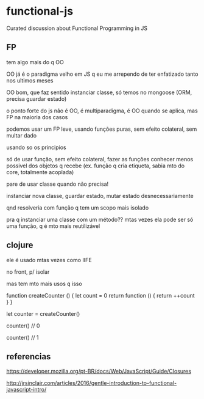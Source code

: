 # functional-js
Curated discussion about Functional Programming in JS

## FP

tem algo mais do q OO

OO já é o paradigma velho em JS q eu me arrependo de ter enfatizado tanto nos ultimos meses

OO bom, que faz sentido instanciar classe, só temos no mongoose (ORM, precisa guardar estado)

o ponto forte do js não é OO, é multiparadigma, é OO quando se aplica, mas FP na maioria dos casos

podemos usar um FP leve, usando funções puras, sem efeito colateral, sem multar dado

usando so os principios

só de usar função, sem efeito colateral, fazer as funções conhecer menos possivel dos objetos q recebe (ex. função q cria etiqueta, sabia mto do core, totalmente acoplada)

pare de usar classe quando não precisa!

instanciar nova classe, guardar estado, mutar estado desnecessariamente

qnd resolveria com função q tem um scopo mais isolado

pra q instanciar uma classe com um método?? mtas vezes ela pode ser só uma função, q é mto mais reutilizável


## clojure

ele é usado mtas vezes como IIFE


no front, p/ isolar


mas tem mto mais usos q isso



function createCounter () {
	let count = 0
	return function () {
		return ++count
	}
}

let counter = createCounter()

counter()
// 0


counter()
// 1

## referencias

https://developer.mozilla.org/pt-BR/docs/Web/JavaScript/Guide/Closures

http://jrsinclair.com/articles/2016/gentle-introduction-to-functional-javascript-intro/

